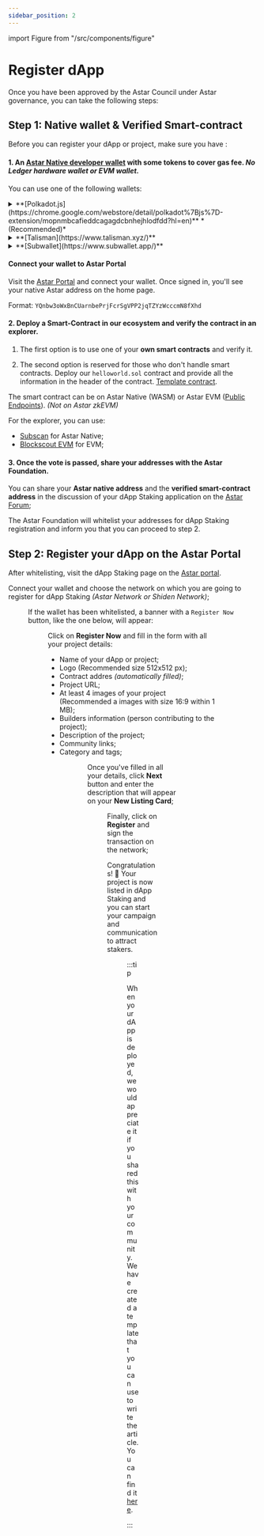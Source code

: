 ```yaml
---
sidebar_position: 2
---
```


import Figure from "/src/components/figure"

# Register dApp

Once you have been approved by the Astar Council under Astar governance, you can take the following steps:

## Step 1: Native wallet & Verified Smart-contract

Before you can register your dApp or project, make sure you have :

#### 1. An [Astar Native developer wallet](/docs/use/manage-wallets/create-wallet) with some tokens to cover gas fee. *No Ledger hardware wallet or EVM wallet.*

You can use one of the following wallets:

<details>
<summary>**[Polkadot.js](https://chrome.google.com/webstore/detail/polkadot%7Bjs%7D-extension/mopnmbcafieddcagagdcbnhejhlodfdd?hl=en)** *(Recommended)*</summary>

The Polkadot\{.js\} plugin provides a reasonable balance of security and usability. It provides a separate local mechanism to generate your address and interact with the Astar portal. We recommend users who are new to our ecosystem and want to create an Astar native address use this wallet. If you don't have the Polkadot JS extension you will receive a popup in our portal when you try to connect your wallet.

### Install the Browser Plugin

The browser plugin is available for both [Google Chrome](https://chrome.google.com/webstore/detail/polkadot%7Bjs%7D-extension/mopnmbcafieddcagagdcbnhejhlodfdd?hl=en) (and Chromium-based browsers like Brave) and [Firefox](https://addons.mozilla.org/en-US/firefox/addon/polkadot-js-extension). After installing the plugin, you should see the orange and white Polkadot\{.js\} logo in your browser menu bar.

<Figure src={require('/docs/use/dapp-staking/for-devs/img/Polkadotjs_1.png').default } width="75%" /> 

### Create Account

Open the Polkadot\{.js\} browser extension by clicking the logo on the top bar of your browser. You will see a browser popup.

<Figure src={require('/docs/use/dapp-staking/for-devs/img/Polkadotjs_2.png').default } width="70%" /> 

Click the big plus button `Create new account`. The Polkadot\{.js\} plugin will then use system randomness to make a new seed for you and display it to you in the form of twelve words.

<Figure src={require('/docs/use/dapp-staking/for-devs/img/Polkadotjs_3.png').default } width="70%" /> 

You should back up these words. Please, store the seed somewhere safe, secret, and secure. If you cannot access your account via Polkadot\{.js\} for some reason, you can re-enter your seed through the `Add account menu` by selecting `Import account from pre-existing seed`.

<Figure src={require('/docs/use/dapp-staking/for-devs/img/Polkadotjs_4.png').default } width="70%" /> 

Best to create an account that is allowed on any chain in the Polkadot ecosystem including Astar or Shiden Network. Your account will automatically change format when connected to a chain.

A **descriptive name** is arbitrary and for your use only. It is not stored on the blockchain and will not be visible to other users who look at your address via a block explorer. If you're juggling multiple accounts, it helps to make this as descriptive and detailed as needed.

The **password** will be used to encrypt this account's information. You will need to re-enter it when using the account for any kind of outgoing transaction or when using it to cryptographically sign a message.

After clicking on `Add the account with the generated seed`, your account is created. We recommend also saving your account as json file somewhere safe.

</details>

<details>
<summary>**[Talisman](https://www.talisman.xyz/)**</summary>

### Install the Browser Extension

The extension is available on [chrome](https://chromewebstore.google.com/detail/talisman-ethereum-and-pol/fijngjgcjhjmmpcmkeiomlglpeiijkld?hl=en-GB) and [firefox](https://addons.mozilla.org/en-US/firefox/addon/talisman-wallet-extension/).


### Create a New Account

Once the extension is downloaded you can proceed to setup your account.

1. In order to set up a wallet, click `New wallet`. 

<Figure src={require('/docs/use/dapp-staking/for-devs/img/Talisman_1.webp').default } width="90%" /> 

2. Add a password for your account and click `Continue`.

<Figure src={require('/docs/use/dapp-staking/for-devs/img/Talisman_2.webp').default } width="70%" /> 

3. Last step is to decide on allowing anonymous information to help talisman improve the wallet. Click any option and the setup is finished!

<Figure src={require('/docs/use/dapp-staking/for-devs/img/Talisman_3.webp').default } width="70%" /> 

### Create a new account in video

<p align="center"><iframe width="560" height="315" src="https://www.youtube.com/embed/JevNbPem3gQ?si=WzEGaZZ5cy4dcVkZ" title="YouTube video player" frameborder="0" allow="accelerometer; autoplay; clipboard-write; encrypted-media; gyroscope; picture-in-picture; web-share" allowfullscreen></iframe></p>

**Don't forget to Back Up Your Secret Phrase! Consult [this guide](https://docs.talisman.xyz/talisman/start/installing-talisman/back-up-your-secret-phrase) if necessary.**

</details>

<details>
<summary>**[Subwallet](https://www.subwallet.app/)**</summary>

### Install the Browser Extension

The extension is available on [chrome](https://chromewebstore.google.com/detail/subwallet-polkadot-wallet/onhogfjeacnfoofkfgppdlbmlmnplgbn) and [firefox](https://addons.mozilla.org/en-US/firefox/addon/subwallet/).

### Create a New Account

1. After installing SubWallet extension, open the wallet and choose `Create a new account`;

<Figure src={require('/docs/use/dapp-staking/for-devs/img/Subwallet_1.webp').default } width="30%" /> 

2. Create a master password and click `Continue`;

<Figure src={require('/docs/use/dapp-staking/for-devs/img/Subwallet_2.webp').default } width="30%" /> 

3. Keep your recovery phrase (also known as seed phrase or secret phrase) in a safe place;

<Figure src={require('/docs/use/dapp-staking/for-devs/img/Subwallet_3.png').default } width="30%" /> 

4. Your account has been successfully set up. Click `Exit` to get to Homepage;

### Create a new account in video

<p align="center"><iframe width="560" height="315" src="https://www.youtube.com/embed/WPZvZixXz3k?si=LdWnrFfkdJVZa3-m" title="YouTube video player" frameborder="0" allow="accelerometer; autoplay; clipboard-write; encrypted-media; gyroscope; picture-in-picture; web-share" allowfullscreen></iframe></p>

</details>

#### Connect your wallet to Astar Portal

Visit the [Astar Portal](https://portal.astar.network/astar/assets) and connect your wallet. Once signed in, you'll see your native Astar address on the home page.

Format: `YQnbw3oWxBnCUarnbePrjFcrSgVPP2jqTZYzWcccmN8fXhd`

#### 2. Deploy a Smart-Contract in our ecosystem and verify the contract in an explorer. 

1. The first option is to use one of your **own smart contracts** and verify it.

2. The second option is reserved for those who don't handle smart contracts. Deploy our `helloworld.sol` contract and provide all the information in the header of the contract. [Template contract](https://github.com/AstarNetwork/builders-program/blob/main/hellowold.sol).

The smart contract can be on Astar Native (WASM) or Astar EVM ([Public Endpoints](/docs/build/environment/endpoints/#public-endpoints)). *(Not on Astar zkEVM)*

For the explorer, you can use:
- [Subscan](https://astar.subscan.io/) for Astar Native;
- [Blockscout EVM](https://astar.blockscout.com/) for EVM;

#### 3. Once the vote is passed, share your addresses with the Astar Foundation.

You can share your **Astar native address** and the **verified smart-contract address** in the discussion of your dApp Staking application on the [Astar Forum](https://forum.astar.network/);

The Astar Foundation will whitelist your addresses for dApp Staking registration and inform you that you can proceed to step 2.

## Step 2: Register your dApp on the Astar Portal

After whitelisting, visit the dApp Staking page on the [Astar portal](https://portal.astar.network/astar/dapp-staking/discover).  

Connect your wallet and choose the network on which you are going to register for dApp Staking *(Astar Network or Shiden Network)*;

<Figure src={require('/docs/use/dapp-staking/for-stakers/img/Networks.png').default } width="90%" /> 

If the wallet has been whitelisted, a banner with a `Register Now` button, like the one below, will appear:

<Figure src={require('/docs/use/dapp-staking/for-devs/img/Registration_banner.png').default} width="85%" />

Click on **Register Now** and fill in the form with all your project details:

- Name of your dApp or project;
- Logo (Recommended size 512x512 px);
- Contract addres *(automatically filled)*;
- Project URL;
- At least 4 images of your project (Recommended a images with size 16:9 within 1 MB);
- Builders information (person contributing to the project);
- Description of the project;
- Community links;
- Category and tags;

<Figure src={require('/docs/use/dapp-staking/for-devs/img/Registration_1.png').default} width="80%" />

<Figure src={require('/docs/use/dapp-staking/for-devs/img/Registration_2.png').default} width="80%" />

Once you've filled in all your details, click **Next** button and enter the description that will appear on your **New Listing Card**;

<Figure src={require('/docs/use/dapp-staking/for-devs/img/Promotion_card_2.png').default} width="85%" />

Finally, click on **Register** and sign the transaction on the network;

Congratulations! 🎉 Your project is now listed in dApp Staking and you can start your campaign and communication to attract stakers.

<Figure src={require('/docs/use/dapp-staking/for-devs/img/dApp_page_2.png').default} width="90%" />

:::tip

When your dApp is deployed, we would appreciate it if you shared this with your community. We have created a template that you can use to write the article. You can find it [here](https://astarnetwork.notion.site/dApp-staking-template-Astar-Network-07d029f2d89644f48a17650522968682).

:::